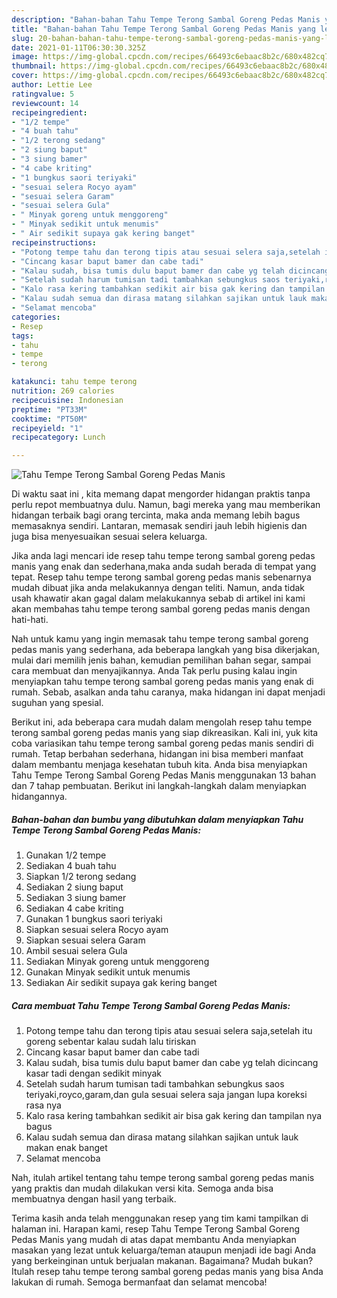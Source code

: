 ```yaml
---
description: "Bahan-bahan Tahu Tempe Terong Sambal Goreng Pedas Manis yang lezat Untuk Jualan"
title: "Bahan-bahan Tahu Tempe Terong Sambal Goreng Pedas Manis yang lezat Untuk Jualan"
slug: 20-bahan-bahan-tahu-tempe-terong-sambal-goreng-pedas-manis-yang-lezat-untuk-jualan
date: 2021-01-11T06:30:30.325Z
image: https://img-global.cpcdn.com/recipes/66493c6ebaac8b2c/680x482cq70/tahu-tempe-terong-sambal-goreng-pedas-manis-foto-resep-utama.jpg
thumbnail: https://img-global.cpcdn.com/recipes/66493c6ebaac8b2c/680x482cq70/tahu-tempe-terong-sambal-goreng-pedas-manis-foto-resep-utama.jpg
cover: https://img-global.cpcdn.com/recipes/66493c6ebaac8b2c/680x482cq70/tahu-tempe-terong-sambal-goreng-pedas-manis-foto-resep-utama.jpg
author: Lettie Lee
ratingvalue: 5
reviewcount: 14
recipeingredient:
- "1/2 tempe"
- "4 buah tahu"
- "1/2 terong sedang"
- "2 siung baput"
- "3 siung bamer"
- "4 cabe kriting"
- "1 bungkus saori teriyaki"
- "sesuai selera Rocyo ayam"
- "sesuai selera Garam"
- "sesuai selera Gula"
- " Minyak goreng untuk menggoreng"
- " Minyak sedikit untuk menumis"
- " Air sedikit supaya gak kering banget"
recipeinstructions:
- "Potong tempe tahu dan terong tipis atau sesuai selera saja,setelah itu goreng sebentar kalau sudah lalu tiriskan"
- "Cincang kasar baput bamer dan cabe tadi"
- "Kalau sudah, bisa tumis dulu baput bamer dan cabe yg telah dicincang kasar tadi dengan sedikit minyak"
- "Setelah sudah harum tumisan tadi tambahkan sebungkus saos teriyaki,royco,garam,dan gula sesuai selera saja jangan lupa koreksi rasa nya"
- "Kalo rasa kering tambahkan sedikit air bisa gak kering dan tampilan nya bagus"
- "Kalau sudah semua dan dirasa matang silahkan sajikan untuk lauk makan enak banget"
- "Selamat mencoba"
categories:
- Resep
tags:
- tahu
- tempe
- terong

katakunci: tahu tempe terong 
nutrition: 269 calories
recipecuisine: Indonesian
preptime: "PT33M"
cooktime: "PT50M"
recipeyield: "1"
recipecategory: Lunch

---
```



![Tahu Tempe Terong Sambal Goreng Pedas Manis](https://img-global.cpcdn.com/recipes/66493c6ebaac8b2c/680x482cq70/tahu-tempe-terong-sambal-goreng-pedas-manis-foto-resep-utama.jpg)

Di waktu  saat ini , kita memang dapat mengorder hidangan praktis tanpa perlu repot membuatnya dulu. Namun, bagi mereka yang mau memberikan hidangan terbaik bagi orang tercinta, maka anda memang lebih bagus memasaknya sendiri. Lantaran, memasak sendiri jauh lebih higienis dan juga bisa menyesuaikan sesuai selera keluarga.

Jika anda lagi mencari ide resep tahu tempe terong sambal goreng pedas manis yang enak dan sederhana,maka anda sudah berada di tempat yang tepat. Resep tahu tempe terong sambal goreng pedas manis  sebenarnya mudah dibuat jika anda melakukannya dengan teliti. Namun, anda tidak usah khawatir akan gagal dalam melakukannya 
sebab di artikel ini kami akan membahas tahu tempe terong sambal goreng pedas manis dengan hati-hati.  



Nah untuk kamu yang ingin memasak tahu tempe terong sambal goreng pedas manis yang sederhana, ada beberapa langkah yang bisa dikerjakan, mulai dari memilih jenis bahan, kemudian pemilihan bahan segar, sampai cara membuat dan menyajikannya. Anda Tak perlu pusing kalau ingin menyiapkan tahu tempe terong sambal goreng pedas manis yang enak di rumah. Sebab, asalkan anda  tahu caranya, maka hidangan ini dapat menjadi suguhan yang spesial.

Berikut ini, ada beberapa cara mudah dalam mengolah resep tahu tempe terong sambal goreng pedas manis yang siap dikreasikan. Kali ini, yuk kita coba variasikan tahu tempe terong sambal goreng pedas manis sendiri di rumah. Tetap berbahan sederhana, hidangan ini bisa memberi manfaat dalam membantu menjaga kesehatan tubuh kita. Anda bisa menyiapkan Tahu Tempe Terong Sambal Goreng Pedas Manis menggunakan 13 bahan dan 7 tahap pembuatan. Berikut ini langkah-langkah dalam menyiapkan hidangannya.

<!--inarticleads1-->

##### Bahan-bahan dan bumbu yang dibutuhkan dalam menyiapkan Tahu Tempe Terong Sambal Goreng Pedas Manis:

1. Gunakan 1/2 tempe
1. Sediakan 4 buah tahu
1. Siapkan 1/2 terong sedang
1. Sediakan 2 siung baput
1. Sediakan 3 siung bamer
1. Sediakan 4 cabe kriting
1. Gunakan 1 bungkus saori teriyaki
1. Siapkan sesuai selera Rocyo ayam
1. Siapkan sesuai selera Garam
1. Ambil sesuai selera Gula
1. Sediakan  Minyak goreng untuk menggoreng
1. Gunakan  Minyak sedikit untuk menumis
1. Sediakan  Air sedikit supaya gak kering banget




<!--inarticleads2-->

##### Cara membuat Tahu Tempe Terong Sambal Goreng Pedas Manis:

1. Potong tempe tahu dan terong tipis atau sesuai selera saja,setelah itu goreng sebentar kalau sudah lalu tiriskan
1. Cincang kasar baput bamer dan cabe tadi
1. Kalau sudah, bisa tumis dulu baput bamer dan cabe yg telah dicincang kasar tadi dengan sedikit minyak
1. Setelah sudah harum tumisan tadi tambahkan sebungkus saos teriyaki,royco,garam,dan gula sesuai selera saja jangan lupa koreksi rasa nya
1. Kalo rasa kering tambahkan sedikit air bisa gak kering dan tampilan nya bagus
1. Kalau sudah semua dan dirasa matang silahkan sajikan untuk lauk makan enak banget
1. Selamat mencoba




Nah, itulah artikel tentang  tahu tempe terong sambal goreng pedas manis  yang praktis dan mudah dilakukan versi kita. Semoga anda bisa membuatnya dengan hasil yang terbaik. 

Terima kasih anda telah menggunakan resep yang tim kami tampilkan di halaman ini. Harapan kami, resep  Tahu Tempe Terong Sambal Goreng Pedas Manis yang mudah di atas dapat membantu Anda menyiapkan masakan yang lezat untuk keluarga/teman ataupun menjadi ide bagi Anda yang berkeinginan untuk berjualan makanan. Bagaimana? Mudah bukan? Itulah resep tahu tempe terong sambal goreng pedas manis yang bisa Anda lakukan di rumah. Semoga bermanfaat dan selamat mencoba!

